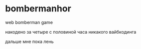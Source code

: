# bombermanhor
web bomberman game

накодено за четыре с половиной часа
никакого вайбкодинга

дальше мне пока лень